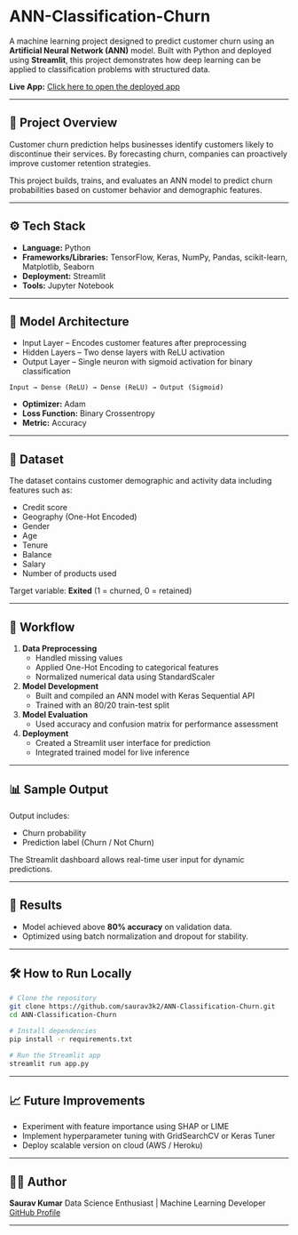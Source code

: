 # ANN-Classification-Churn

A machine learning project designed to predict customer churn using an **Artificial Neural Network (ANN)** model. Built with Python and deployed using **Streamlit**, this project demonstrates how deep learning can be applied to classification problems with structured data.

**Live App:** [Click here to open the deployed app](https://ann-classification-churn-sdzp23npe44dffcwvqkvbe.streamlit.app/)

***

## 📌 Project Overview

Customer churn prediction helps businesses identify customers likely to discontinue their services. By forecasting churn, companies can proactively improve customer retention strategies.

This project builds, trains, and evaluates an ANN model to predict churn probabilities based on customer behavior and demographic features.

***

## ⚙️ Tech Stack

- **Language:** Python
- **Frameworks/Libraries:** TensorFlow, Keras, NumPy, Pandas, scikit-learn, Matplotlib, Seaborn
- **Deployment:** Streamlit
- **Tools:** Jupyter Notebook

***

## 🧠 Model Architecture

- Input Layer – Encodes customer features after preprocessing
- Hidden Layers – Two dense layers with ReLU activation
- Output Layer – Single neuron with sigmoid activation for binary classification

```
Input → Dense (ReLU) → Dense (ReLU) → Output (Sigmoid)
```

- **Optimizer:** Adam
- **Loss Function:** Binary Crossentropy
- **Metric:** Accuracy

***

## 🧩 Dataset

The dataset contains customer demographic and activity data including features such as:

- Credit score
- Geography (One-Hot Encoded)
- Gender
- Age
- Tenure
- Balance
- Salary
- Number of products used

Target variable: **Exited** (1 = churned, 0 = retained)

***

## 🚀 Workflow

1. **Data Preprocessing**
    - Handled missing values
    - Applied One-Hot Encoding to categorical features
    - Normalized numerical data using StandardScaler
2. **Model Development**
    - Built and compiled an ANN model with Keras Sequential API
    - Trained with an 80/20 train-test split
3. **Model Evaluation**
    - Used accuracy and confusion matrix for performance assessment
4. **Deployment**
    - Created a Streamlit user interface for prediction
    - Integrated trained model for live inference

***

## 📊 Sample Output

Output includes:

- Churn probability
- Prediction label (Churn / Not Churn)

The Streamlit dashboard allows real-time user input for dynamic predictions.

***

## 🧾 Results

- Model achieved above **80% accuracy** on validation data.
- Optimized using batch normalization and dropout for stability.

***

## 🛠️ How to Run Locally

```bash
# Clone the repository
git clone https://github.com/saurav3k2/ANN-Classification-Churn.git
cd ANN-Classification-Churn

# Install dependencies
pip install -r requirements.txt

# Run the Streamlit app
streamlit run app.py
```


***

## 📈 Future Improvements

- Experiment with feature importance using SHAP or LIME
- Implement hyperparameter tuning with GridSearchCV or Keras Tuner
- Deploy scalable version on cloud (AWS / Heroku)

***

## 👨‍💻 Author

**Saurav Kumar**
Data Science Enthusiast | Machine Learning Developer
[GitHub Profile](https://github.com/saurav3k2)

***




